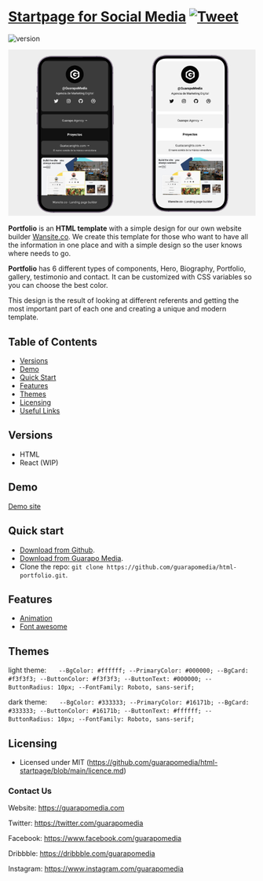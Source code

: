 # [Startpage for Social Media]() [![Tweet](https://img.shields.io/twitter/url/http/shields.io.svg?style=social&logo=twitter)](https://twitter.com/intent/tweet?url=https://www.guarapomedia.com/product/startpage&text=Check%20Startpage%20made%20by%20@GuarapoMedia%20#html%20https://www.guarapomedia.com/product/material-kit)

![version](https://img.shields.io/badge/version-0.0.1-blue.svg)

![image](./assets/images/preview.jpg)

 **Portfolio** is an **HTML template** with a simple design for our own website builder [Wansite.co](https://wansite.co). We create this template for those who want to have all the information in one place and with a simple design so the user knows where needs to go.

**Portfolio** has 6 different types of components, Hero, Biography, Portfolio, gallery, testimonio and contact. It can be customized with CSS variables so you can choose the best color.

This design is the result of looking at different referents and getting the most important part of each one and creating a unique and modern template. 

## Table of Contents

* [Versions](#versions)
* [Demo](#demo)
* [Quick Start](#quick-start)
* [Features](#features)
* [Themes](#themes)
* [Licensing](#licensing)
* [Useful Links](#useful-links)

## Versions

- HTML
- React (WIP)

## Demo

[Demo site](https://guarapomedia.github.io/html-portfolio/)

## Quick start

- [Download from Github](https://guarapomedia.github.io/html-portfolio/).
- [Download from Guarapo Media](https://guarapomedia.com).
- Clone the repo: `git clone https://github.com/guarapomedia/html-portfolio.git`.

## Features

- [Animation](https://animate.style/)
- [Font awesome](https://fontawesome.com/)

## Themes

light theme:
`   --BgColor: #ffffff;
    --PrimaryColor: #000000;
    --BgCard: #f3f3f3;
    --ButtonColor: #f3f3f3;
    --ButtonText: #000000;
    --ButtonRadius: 10px;
    --FontFamily: Roboto, sans-serif;`

dark theme:
`   --BgColor: #333333;
    --PrimaryColor: #16171b;
    --BgCard: #333333;
    --ButtonColor: #16171b;
    --ButtonText: #ffffff;
    --ButtonRadius: 10px;
    --FontFamily: Roboto, sans-serif;`

## Licensing

- Licensed under MIT (https://github.com/guarapomedia/html-startpage/blob/main/licence.md)

### Contact Us

Website: <https://guarapomedia.com>

Twitter: <https://twitter.com/guarapomedia>

Facebook: <https://www.facebook.com/guarapomedia>

Dribbble: <https://dribbble.com/guarapomedia>

Instagram: <https://www.instagram.com/guarapomedia>
